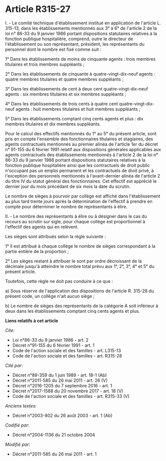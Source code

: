 # Article R315-27

I. - Le comité technique d'établissement institué en application de l'article L. 315-13, dans les établissements mentionnés
aux 3° à 6° de l'article 2 de la loi n° 86-33 du 9 janvier 1986 portant dispositions statutaires relatives à la fonction
publique hospitalière, comprend, outre le directeur de l'établissement ou son représentant, président, les représentants du
personnel dont le nombre est fixé comme suit : 

1° Dans les établissements de moins de cinquante agents : trois membres titulaires et trois membres suppléants ; 

2° Dans les établissements de cinquante à quatre-vingt-dix-neuf agents : quatre membres titulaires et quatre membres
suppléants ; 

3° Dans les établissements de cent à deux cent quatre-vingt-dix-neuf agents : six membres titulaires et six membres
suppléants ; 

4° Dans les établissements de trois cents à quatre cent quatre-vingt-dix-neuf agents : huit membres titulaires et huit
membres suppléants ; 

5° Dans les établissements comptant cinq cents agents et plus : dix membres titulaires et dix membres suppléants. 

Pour le calcul des effectifs mentionnés du 1° au 5° du présent article, sont pris en compte l'ensemble des fonctionnaires
titulaires et stagiaires, des agents contractuels mentionnés au premier alinéa de l'article 1er du décret n° 91-155 du 6
février 1991 relatif aux dispositions générales applicables aux agents contractuels des établissements mentionnés à l'article
2 de la loi n° 86-33 du 9 janvier 1986 portant dispositions statutaires relatives à la fonction publique hospitalière ainsi
que les contractuels de droit public n'occupant pas un emploi permanent et les contractuels de droit privé, à l'exception des
personnels mentionnés à l'avant-dernier alinéa de l'article 2 du titre IV du statut général des fonctionnaires. Cet effectif
est apprécié le dernier jour du mois précédant de six mois la date du scrutin. 

Le nombre de sièges à pourvoir par collège est affiché dans l'établissement au plus tard trente jours après la détermination
de l'effectif à prendre en compte pour déterminer le nombre de représentants à élire. 

II. - Le nombre des représentants à élire ou à désigner dans le cas du recours au scrutin sur sigle, pour chaque collège est
proportionnel à l'effectif des agents qui en relèvent. 

Les sièges sont attribués selon la règle suivante : 

1° Il est attribué à chaque collège le nombre de sièges correspondant à la partie entière de la proportion ; 

2° Les sièges restant à attribuer le sont par ordre décroissant de la décimale jusqu'à atteindre le nombre total prévu aux
1°, 2°, 3°, 4° et 5° du présent article. 

Toutefois, cette règle ne doit pas conduire à ce que : 

a) Sous réserve de l'application des dispositions de l'article R. 315-28 du présent code, un collège n'ait aucun siège ; 

b) Le nombre de sièges des représentants de la catégorie A soit inférieur à deux dans les établissements comptant cinq cents
agents et plus.

**Liens relatifs à cet article**

_Cite_:

  - Loi n°86-33 du 9 janvier 1986 - art. 2
  - Décret n°91-155 du 6 février 1991 - art. 1
  - Code de l'action sociale et des familles - art. L315-13
  - Code de l'action sociale et des familles - art. R315-28

_Cité par_:

  - Décret n°89-359 du 1 juin 1989 - art. 18-1 (Ab)
  - Décret n°2011-585 du 26 mai 2011 - art. 26 (V)
  - Décret n°2016-1205 du 7 septembre 2016 - art. 1
  - Décret n°2017-1588 du 20 novembre 2017 - art. 18 (V)
  - Code de l'action sociale et des familles - art. R315-33 (V)

_Anciens textes_:

  - Décret n°2003-802 du 26 août 2003 - art. 1 (Ab)

_Codifié par_:

  - Décret n°2004-1136 du 21 octobre 2004

_Modifié par_:

  - Décret n°2011-585 du 26 mai 2011 - art. 1
